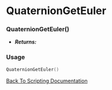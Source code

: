 # QuaternionGetEuler

### QuaternionGetEuler()
- ***Returns:*** 

### Usage

```Lua
QuaternionGetEuler()
```


[Back To Scripting Documentation](../README.md)
